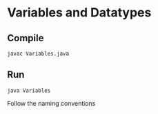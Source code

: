 # Variables and Datatypes

## Compile 
`javac Variables.java`

## Run
`java Variables`

Follow the naming conventions